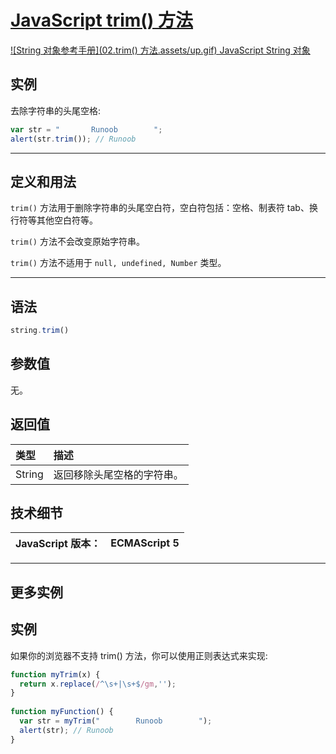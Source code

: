 # [JavaScript trim() 方法](https://www.runoob.com/jsref/jsref-trim.html)

[![String 对象参考手册](02.trim() 方法.assets/up.gif) JavaScript String 对象](https://www.runoob.com/jsref/jsref-obj-string.html)

## 实例

去除字符串的头尾空格:

```js
var str = "       Runoob        ";
alert(str.trim()); // Runoob
```

------

## 定义和用法

`trim()` 方法用于删除字符串的头尾空白符，空白符包括：空格、制表符 tab、换行符等其他空白符等。

`trim()` 方法不会改变原始字符串。

`trim()` 方法不适用于 `null, undefined, Number` 类型。

------

## 语法

```js
string.trim()
```

## 参数值

无。

## 返回值

| 类型   | 描述                       |
| :----- | :------------------------- |
| String | 返回移除头尾空格的字符串。 |

## 技术细节

| JavaScript 版本： | ECMAScript 5 |
| :---------------- | ------------ |

------

## 更多实例

## 实例

如果你的浏览器不支持 trim() 方法，你可以使用正则表达式来实现:

```js
function myTrim(x) {
  return x.replace(/^\s+|\s+$/gm,'');
}
 
function myFunction() {
  var str = myTrim("        Runoob        ");
  alert(str); // Runoob
}
```



